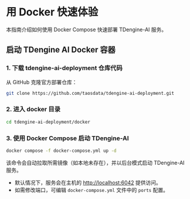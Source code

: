 # 用 Docker 快速体验

本指南介绍如何使用 Docker Compose 快速部署 TDengine-AI 服务。

## 启动 TDengine AI Docker 容器

### 1. 下载 tdengine-ai-deployment 仓库代码

从 GitHub 克隆官方部署仓库：

```bash
git clone https://github.com/taosdata/tdengine-ai-deployment.git
```

### 2. 进入 docker 目录

```bash
cd tdengine-ai-deployment/docker
```

### 3. 使用 Docker Compose 启动 TDengine-AI

```bash
docker compose -f docker-compose.yml up -d
```

该命令会自动拉取所需镜像（如本地未存在），并以后台模式启动 TDengine-AI 服务。
- 默认情况下，服务会在主机的 [http://localhost:6042](http://localhost:6042) 提供访问。
- 如需修改端口，可编辑 `docker-compose.yml` 文件中的 `ports` 配置。
